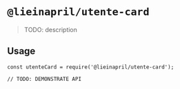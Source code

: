 # `@lieinapril/utente-card`

> TODO: description

## Usage

```
const utenteCard = require('@lieinapril/utente-card');

// TODO: DEMONSTRATE API
```
